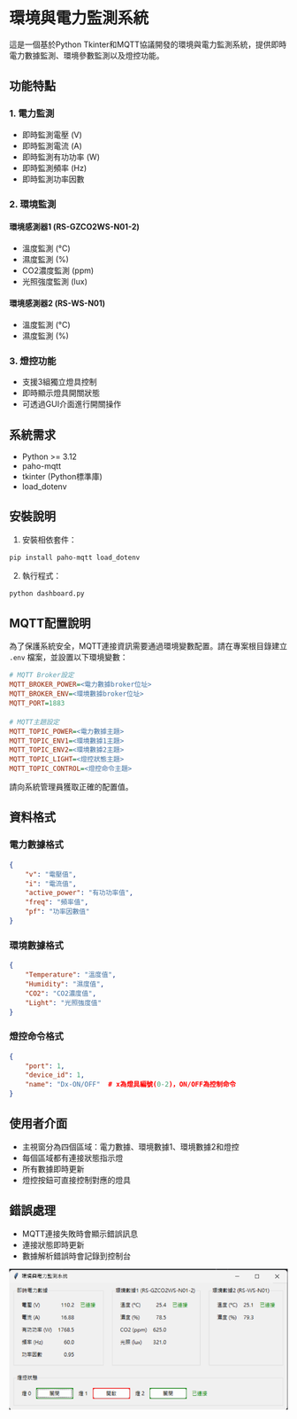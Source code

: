 # 環境與電力監測系統

這是一個基於Python Tkinter和MQTT協議開發的環境與電力監測系統，提供即時電力數據監測、環境參數監測以及燈控功能。

## 功能特點

### 1. 電力監測
- 即時監測電壓 (V)
- 即時監測電流 (A)
- 即時監測有功功率 (W)
- 即時監測頻率 (Hz)
- 即時監測功率因數

### 2. 環境監測
#### 環境感測器1 (RS-GZCO2WS-N01-2)
- 溫度監測 (°C)
- 濕度監測 (%)
- CO2濃度監測 (ppm)
- 光照強度監測 (lux)

#### 環境感測器2 (RS-WS-N01)
- 溫度監測 (°C)
- 濕度監測 (%)

### 3. 燈控功能
- 支援3組獨立燈具控制
- 即時顯示燈具開關狀態
- 可透過GUI介面進行開關操作

## 系統需求
- Python >= 3.12
- paho-mqtt
- tkinter (Python標準庫)
- load_dotenv

## 安裝說明

1. 安裝相依套件：
```bash
pip install paho-mqtt load_dotenv
```

2. 執行程式：
```bash
python dashboard.py
```

## MQTT配置說明

為了保護系統安全，MQTT連接資訊需要通過環境變數配置。請在專案根目錄建立 `.env` 檔案，並設置以下環境變數：

```ini
# MQTT Broker設定
MQTT_BROKER_POWER=<電力數據broker位址>
MQTT_BROKER_ENV=<環境數據broker位址>
MQTT_PORT=1883

# MQTT主題設定
MQTT_TOPIC_POWER=<電力數據主題>
MQTT_TOPIC_ENV1=<環境數據1主題>
MQTT_TOPIC_ENV2=<環境數據2主題>
MQTT_TOPIC_LIGHT=<燈控狀態主題>
MQTT_TOPIC_CONTROL=<燈控命令主題>
```

請向系統管理員獲取正確的配置值。

## 資料格式

### 電力數據格式
```json
{
    "v": "電壓值",
    "i": "電流值",
    "active_power": "有功功率值",
    "freq": "頻率值",
    "pf": "功率因數值"
}
```

### 環境數據格式
```json
{
    "Temperature": "溫度值",
    "Humidity": "濕度值",
    "CO2": "CO2濃度值",
    "Light": "光照強度值"
}
```

### 燈控命令格式
```json
{
    "port": 1,
    "device_id": 1,
    "name": "Dx-ON/OFF"  # x為燈具編號(0-2)，ON/OFF為控制命令
}
```

## 使用者介面
- 主視窗分為四個區域：電力數據、環境數據1、環境數據2和燈控
- 每個區域都有連接狀態指示燈
- 所有數據即時更新
- 燈控按鈕可直接控制對應的燈具

## 錯誤處理
- MQTT連接失敗時會顯示錯誤訊息
- 連接狀態即時更新
- 數據解析錯誤時會記錄到控制台

<img src="https://github.com/david0932/Python-Tkinter-GUI/blob/master/image/screenshot.png" alt="Screenshot" />
